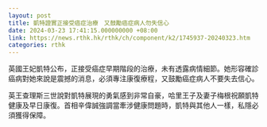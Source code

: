 ```yaml
---
layout: post
title: 凱特證實正接受癌症治療　又鼓勵癌症病人勿失信心
date: 2024-03-23 17:41:15.000000000 +08:00
link: https://news.rthk.hk/rthk/ch/component/k2/1745937-20240323.htm
categories: rthk
---
```


英國王妃凱特公布，正接受癌症早期階段的治療，未有透露病情細節。她形容確診癌病對她來說是震撼的消息，必須專注康復療程，又鼓勵癌症病人不要失去信心。

英王查理斯三世說對凱特展現的勇氣感到非常自豪，哈里王子及妻子梅根祝願凱特健康及早日康復。首相辛偉誠強調當牽涉健康問題時，凱特與其他人一樣，私隱必須獲得保障。
